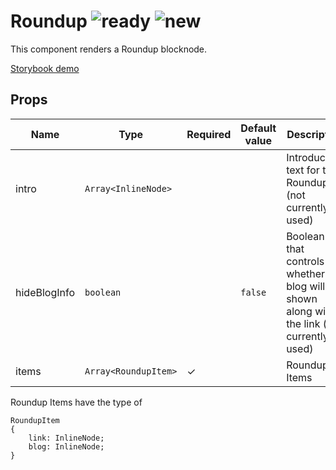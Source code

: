 # Roundup ![ready](../../../doc/status-images/ready.svg) ![new](../../../doc/status-images/new.svg)

This component renders a Roundup blocknode.

[Storybook demo](http://localhost:8001/?selectedKind=4.%20Components%7CRoundup)

<!-- STORY -->

## Props

| Name | Type | Required | Default value | Description
|------|------|----------|---------------|------------
| intro | `Array<InlineNode>` |  | | Introductory text for the Roundup (not currently used)
| hideBlogInfo | `boolean` |  | `false` | Boolean that controls whether the blog will be shown along with the link (not currently used)
| items | `Array<RoundupItem>` | ✓ |  | Roundup Items

Roundup Items have the type of
```
RoundupItem
{
    link: InlineNode;
	blog: InlineNode;
}
```